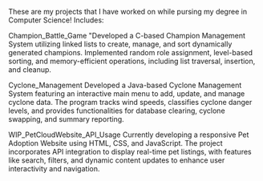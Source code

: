 These are my projects that I have worked on while pursing my degree in Computer Science! 
Includes:

Champion_Battle_Game
"Developed a C-based Champion Management System utilizing linked lists to create, manage, and sort dynamically generated champions. Implemented random role assignment, level-based sorting, and memory-efficient operations, including list traversal, insertion, and cleanup.

Cyclone_Management
Developed a Java-based Cyclone Management System featuring an interactive main menu to add, update, and manage cyclone data. The program tracks wind speeds, classifies cyclone danger levels, and provides functionalities for database clearing, cyclone swapping, and summary reporting. 

WIP_PetCloudWebsite_API_Usage
Currently developing a responsive Pet Adoption Website using HTML, CSS, and JavaScript. The project incorporates API integration to display real-time pet listings, with features like search, filters, and dynamic content updates to enhance user interactivity and navigation. 
